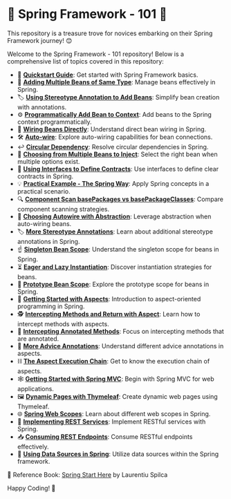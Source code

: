 # 🌱 Spring Framework - 101 🌱

This repository is a treasure trove for novices embarking on their Spring Framework journey! 😊

Welcome to the Spring Framework - 101 repository! Below is a comprehensive list of topics covered in this repository:

- 🚀 [**Quickstart Guide**](https://github.com/gkgaurav31/spring/blob/main/01-quickstart.md): Get started with Spring Framework basics.
- 🧩 [**Adding Multiple Beans of Same Type**](https://github.com/gkgaurav31/spring/blob/main/02-adding-multiple-beans-of-same-type.md): Manage beans effectively in Spring.
- 🏷️ [**Using Stereotype Annotation to Add Beans**](https://github.com/gkgaurav31/spring/blob/main/03-using-stereotype-annotation-to-add-beans.md): Simplify bean creation with annotations.
- ⚙️ [**Programmatically Add Bean to Context**](https://github.com/gkgaurav31/spring/blob/main/04-programmatically-add-bean-to-context.md): Add beans to the Spring context programmatically.
- 🔗 [**Wiring Beans Directly**](https://github.com/gkgaurav31/spring/blob/main/05-wiring-beans-directly.md): Understand direct bean wiring in Spring.
- 🛠️ [**Auto-wire**](https://github.com/gkgaurav31/spring/blob/main/06-auto-wire.md): Explore auto-wiring capabilities for bean connections.
- ↩️ [**Circular Dependency**](https://github.com/gkgaurav31/spring/blob/main/07-circular-dependency.md): Resolve circular dependencies in Spring.
- 🎯 [**Choosing from Multiple Beans to Inject**](https://github.com/gkgaurav31/spring/blob/main/08-choosing-from-multiple-beans-to-inject.md): Select the right bean when multiple options exist.
- 📑 [**Using Interfaces to Define Contracts**](https://github.com/gkgaurav31/spring/blob/main/09-using-interfaces-to-define-contracts.md): Use interfaces to define clear contracts in Spring.
- 💡 [**Practical Example - The Spring Way**](https://github.com/gkgaurav31/spring/blob/main/10-practical-example-the-spring-way.md): Apply Spring concepts in a practical scenario.
- 🔍 [**Component Scan basePackages vs basePackageClasses**](https://github.com/gkgaurav31/spring/blob/main/11-component-scan-basePackages-vs-basePackageClasses.md): Compare component scanning strategies.
- 🧰 [**Choosing Autowire with Abstraction**](https://github.com/gkgaurav31/spring/blob/main/12-choosing-autowire-with-abstraction.md): Leverage abstraction when auto-wiring beans.
- 🏷️ [**More Stereotype Annotations**](https://github.com/gkgaurav31/spring/blob/main/13-more-stereotype-annotations.md): Learn about additional stereotype annotations in Spring.
- ☝️ [**Singleton Bean Scope**](https://github.com/gkgaurav31/spring/blob/main/14-singleton-bean-scope.md): Understand the singleton scope for beans in Spring.
- ⏳ [**Eager and Lazy Instantiation**](https://github.com/gkgaurav31/spring/blob/main/15-eager-and-lazy-instantiation.md): Discover instantiation strategies for beans.
- 🧬 [**Prototype Bean Scope**](https://github.com/gkgaurav31/spring/blob/main/16-prototype-bean-scope.md): Explore the prototype scope for beans in Spring.
- 🌟 [**Getting Started with Aspects**](https://github.com/gkgaurav31/spring/blob/main/17-getting-started-with-aspects.md): Introduction to aspect-oriented programming in Spring.
- 🕵️ [**Intercepting Methods and Return with Aspect**](https://github.com/gkgaurav31/spring/blob/main/18-intercepting-methods-and-return-with-aspect.md): Learn how to intercept methods with aspects.
- 🧪 [**Intercepting Annotated Methods**](https://github.com/gkgaurav31/spring/blob/main/19-intercepting-annotated-methods.md): Focus on intercepting methods that are annotated.
- 📝 [**More Advice Annotations**](https://github.com/gkgaurav31/spring/blob/main/20-more-advice-annotations.md): Understand different advice annotations in aspects.
- ⛓️ [**The Aspect Execution Chain**](https://github.com/gkgaurav31/spring/blob/main/21-the-aspect-execution-chain.md): Get to know the execution chain of aspects.
- 🕸️ [**Getting Started with Spring MVC**](https://github.com/gkgaurav31/spring/blob/main/22-getting-started-with-spring-mvc.md): Begin with Spring MVC for web applications.
- 🖼️ [**Dynamic Pages with Thymeleaf**](https://github.com/gkgaurav31/spring/blob/main/23-dynamic-pages-thymeleaf.md): Create dynamic web pages using Thymeleaf.
- 🌐 [**Spring Web Scopes**](https://github.com/gkgaurav31/spring/blob/main/24-spring-web-scopes.md): Learn about different web scopes in Spring.
- 📡 [**Implementing REST Services**](https://github.com/gkgaurav31/spring/blob/main/25-implementing-rest-services.md): Implement RESTful services with Spring.
- 📥 [**Consuming REST Endpoints**](https://github.com/gkgaurav31/spring/blob/main/26-consuming-rest-endpoints.md): Consume RESTful endpoints effectively.
- 💾 [**Using Data Sources in Spring**](https://github.com/gkgaurav31/spring/blob/main/27-using-data-sources-in-spring.md): Utilize data sources within the Spring framework.

📖 Reference Book: [Spring Start Here](https://www.manning.com/books/spring-start-here) by Laurentiu Spilca

Happy Coding! 🎉
